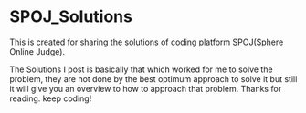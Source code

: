 # SPOJ_Solutions
This is created for sharing the solutions of coding platform SPOJ(Sphere Online Judge).

The Solutions I post is basically that which worked for me to solve the problem, they are not done by the best optimum approach to solve it but still it will give you an overview to how to approach that problem.
Thanks for reading.
keep coding! 
